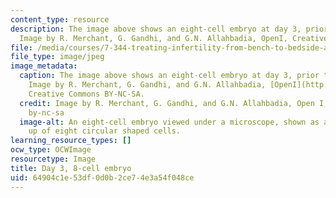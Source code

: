 ```yaml
---
content_type: resource
description: The image above shows an eight-cell embryo at day 3, prior to transfer.
  Image by R. Merchant, G. Gandhi, and G.N. Allahbadia, OpenI, Creative Commons BY-NC-SA.
file: /media/courses/7-344-treating-infertility-from-bench-to-bedside-and-bedside-to-bench-spring-2015/64904c1e53df0d0b2ce74e3a54f048ce_7-344s15.jpg
file_type: image/jpeg
image_metadata:
  caption: The image above shows an eight-cell embryo at day 3, prior to transfer.
    Image by R. Merchant, G. Gandhi, and G.N. Allahbadia, [OpenI](http://openi.nlm.nih.gov/detailedresult.php?img=3114573_IJU-27-121-g005&query=null&req=4&npos=-1),
    Creative Commons BY-NC-SA.
  credit: Image by R. Merchant, G. Gandhi, and G.N. Allahbadia, Open I, Creative Commons
    by-nc-sa
  image-alt: An eight-cell embryo viewed under a microscope, shown as a ball made
    up of eight circular shaped cells.
learning_resource_types: []
ocw_type: OCWImage
resourcetype: Image
title: Day 3, 8-cell embryo
uid: 64904c1e-53df-0d0b-2ce7-4e3a54f048ce
---
```

